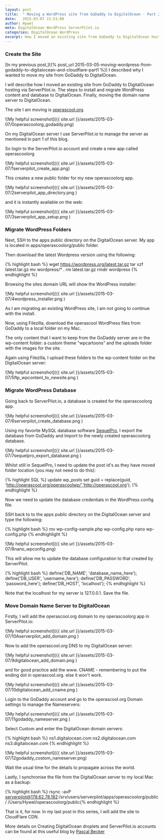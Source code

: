 ```yaml
---
layout: post
title:  " Moving a WordPress site from GoDaddy to DigitalOcean - Part 2"
date:   2015-03-07 21:51:00
author: Hywel
meta: DigitalOcean WordPress ServerPilot.io
categories: DigitalOcean WordPress
excerpt: How I moved an existing site from GoDaddy to DigitalOcean hosting via ServerPilot.io. The steps to install and migrate WordPress content and database to Digital Ocean.  Finally, moving the domain name server to DigitalOcean.
---
```

### Create the Site  

[In my previous post,]({% post_url 2015-03-05-moving-wordpress-from-godaddy-to-digitalocean-and-cloudflare-part1 %}) I described why I wanted to move my site from GoDaddy to DigitalOcean.  

I will describe how I moved an existing site from GoDaddy to DigitalOcean hosting via ServerPilot.io. The steps to install and migrate WordPress content and database to DigitalOcean.  Finally, moving the domain name server to DigitalOcean.

The site I am moving is [operascool.org](http://operascool.org).

![My helpful screenshot]({{ site.url }}/assets/2015-03-07/0operascoolorg_godaddy.png)

On my DigitalOcean server I use ServerPilot.io to manage the server as mentioned in part 1 of this blog.

So login to the ServerPilot.io account and create a new app called operascoolorg

![My helpful screenshot]({{ site.url }}/assets/2015-03-07/1serverpilot_create_app.png)

This creates a new public folder for my new operascoolorg app.

![My helpful screenshot]({{ site.url }}/assets/2015-03-07/2serverpilot_app_directory.png
)

and it is instantly available on the web:

![My helpful screenshot]({{ site.url }}/assets/2015-03-07/3serverpilot_app_setup.png
)

### Migrate WordPress Folders

Next, SSH to the apps public directory on the DigitalOcean server.  My app is located in apps/operascoolorg/public folder.

Then download the latest Wordpress version using the following:

{% highlight bash %}
wget https://wordpress.org/latest.tar.gz
tar xzf latest.tar.gz
mv wordpress/* .
rm latest.tar.gz
rmdir wordpress
{% endhighlight %}

Browsing the sites domain URL will show the WordPress installer:

![My helpful screenshot]({{ site.url }}/assets/2015-03-07/4wordpress_installer.png
)

As I am migrating an existing WordPress site, I am not going to continue with the install.  

Now, using Filezilla, download the operascool WordPress files from GoDaddy to a local folder on my Mac.

The only content that I want to keep from the GoDaddy server are in the wp-content folder: a custom theme "wpcartoons" and the uploads folder with the images for the site.

Again using Filezilla, I upload these folders to the wp-content folder on the DigitalOcean server:

![My helpful screenshot]({{ site.url }}/assets/2015-03-07/5ftp_wpcontent_to_newsite.png
)

### Migrate WordPress Database

Going back to ServerPilot.io, a database is created for the operascoolorg app.

![My helpful screenshot]({{ site.url }}/assets/2015-03-07/6serverpilot_create_database.png
)


Using my favorite MySQL database software [SequelPro](http://www.sequelpro.com/), I export the database from GoDaddy and Import to the newly created operascoolorg database.

![My helpful screenshot]({{ site.url }}/assets/2015-03-07/7sequelpro_export_database.png
)

Whilst still in SequelPro, I need to update the post id's as they have moved folder location (you may not need to do this):

{% highlight SQL %}
update wp_posts set guid = replace(guid, 'http://operascool.org/operascoolwp/','http://operascool.org');
{% endhighlight %}

Now we need to update the database credentials in the WordPress config file.  

SSH back to to the apps public directory on the DigitalOcean server and type the following:

{% highlight bash %}
mv wp-config-sample.php wp-config.php
nano wp-config.php
{% endhighlight %}


![My helpful screenshot]({{ site.url }}/assets/2015-03-07/8nano_wpconfig.png)

This will allow me to update the database configuration to that created by ServerPilot.

{% highlight bash %}
define('DB_NAME', 'database_name_here');
define('DB_USER', 'username_here');
define('DB_PASSWORD', 'password_here');
define('DB_HOST', 'localhost');
{% endhighlight %}

Note that the localhost for my server is 127.0.0.1.  Save the file.

### Move Domain Name Server to DigitalOcean

Firstly, I will add the operascool.org domain to my operascoolorg app in ServerPilot.io:

![My helpful screenshot]({{ site.url }}/assets/2015-03-07/10Aserverpilot_add_domain.png
)

Now to add the operascool.org DNS to my DigitalOcean server:

![My helpful screenshot]({{ site.url }}/assets/2015-03-07/9digitalocean_add_domain.png
)

and for good practice add the www. CNAME - remembering to put the ending dot in operascool.org. else it won't work.  

![My helpful screenshot]({{ site.url }}/assets/2015-03-07/10digitalocean_add_cname.png
)

Login to the GoDaddy account and go to the operascool.org Domain settings to manage the Nameservers:

![My helpful screenshot]({{ site.url }}/assets/2015-03-07/11godaddy_nameserver.png
)

Select Custom and enter the DigitalOcean domain servers:

{% highlight bash %}
ns1.digitalocean.com
ns2.digitalocean.com
ns3.digitalocean.com
{% endhighlight %}


![My helpful screenshot]({{ site.url }}/assets/2015-03-07/12godaddy_costom_nameserver.png)

Wait the usual time for the details to propagate across the world.

Lastly, I synchronise the file from the DigitalOcean server to my local Mac as a backup:

{% highlight bash %}
rsync -avP serverpilot@178.62.78.182:/srv/users/serverpilot/apps/operascoolorg/public/ /Users/Hywel/operascoolorg/public{% endhighlight %}

That is it, for now.  In my last post in this series, I will add the site to CloudFlare CDN.  

More details on Creating DigitalOcean droplets and ServerPilot.io accounts can be found at this useful blog by [Pascal Becker](http://blog.thepascalbecker.com/2015/01/05/getting-started-with-a-vps/)
